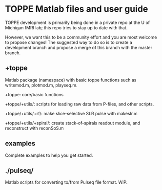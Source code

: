 # TOPPE Matlab files and user guide

TOPPE development is primarily being done in a private repo at the U of Michigan fMRI lab; this repo tries to stay up to date with that.

However, we want this to be a community effort and you are most welcome to propose changes! The suggested way to do so is to create a development branch and propose a merge of this branch with the master branch.


## +toppe

Matlab package (namespace) with basic toppe functions such as writemod.m, plotmod.m, playseq.m.

+toppe: core/basic functions

+toppe/+utils/: scripts for loading raw data from P-files, and other scripts.

+toppe/+utils/+rf/: make slice-selective SLR pulse with makeslr.m

+toppe/+utils/+spiral/: create stack-of-spirals readout module, and reconstruct with reconSoS.m


## examples 

Complete examples to help you get started.



## ./pulseq/

Matlab scripts for converting to/from Pulseq file format. WIP.

